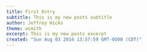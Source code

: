 ```yaml
---
title: First Entry
subtitle: This is my new posts subtitle
author: Jeffrey Hicks
theme: wsmith
excerpt: This is my new posts excerpt
created: "Sun Aug 03 2014 13:57:59 GMT-0500 (CDT)"
---
```

